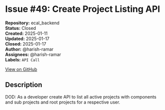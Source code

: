# Issue #49: Create Project Listing API

**Repository:** ecal_backend  
**Status:** Closed  
**Created:** 2025-01-11  
**Updated:** 2025-01-17  
**Closed:** 2025-01-17  
**Author:** @harish-ramar  
**Assignees:** @harish-ramar  
**Labels:** `API Call`  

[View on GitHub](https://github.com/Simtestlab/ecal_backend/issues/49)

## Description

DOD: As a developer create API to list all active projects with components and sub projects and root projects for a respective user.